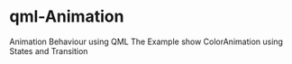 # qml-Animation
Animation Behaviour using QML
The Example show ColorAnimation using States and Transition
